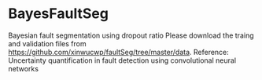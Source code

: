 # BayesFaultSeg
Bayesian fault segmentation using dropout ratio
Please download the traing and validation files from https://github.com/xinwucwp/faultSeg/tree/master/data.
Reference: Uncertainty quantification in fault detection using convolutional neural networks
